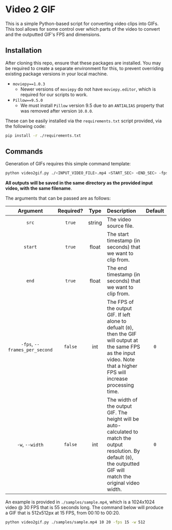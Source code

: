 # Video 2 GIF

This is a simple Python-based script for converting video clips into GIFs. This tool allows for some control over which parts of the video to convert and the outputted GIF's FPS and dimensions.

## Installation

After cloning this repo, ensure that these packages are installed. You may be required to create a separate environment for this, to prevent overriding existing package versions in your local machine.

- `moviepy==1.0.3`
    - Newer versions of `moviepy` do not have `moviepy.editor`, which is required for our scripts to work.
- `Pillow==9.5.0`
    - We must install `Pillow` version 9.5 due to an `ANTIALIAS` property that was removed after version `10.0.0`.

These can be easily installed via the `requirements.txt` script provided, via the following code:

```bash
pip install -r ./requirements.txt
```

## Commands

Generation of GIFs requires this simple command template:

```bash
python video2gif.py ./<INPUT_VIDEO_FILE>.mp4 <START_SEC> <END_SEC> -fps <INT> -w <INT>
```

**All outputs will be saved in the same directory as the provided input video, with the same filename**.

The arguments that can be passed are as follows:

|Argument|Required?|Type|Description|Default|
|:-:|:-:|:-:|:-|:-:|
|`src`|`true`|string|The video source file.||
|`start`|`true`|float|The start timestamp (in seconds) that we want to clip from.||
|`end`|`true`|float|The end timestamp (in seconds) that we want to clip from.||
|`-fps`, `--frames_per_second`|`false`|int|The FPS of the output GIF. If left alone to defualt (`0`), then the GIF will output at the same FPS as the input video. Note that a higher FPS will increase processing time.|`0`|
|`-w`, `--width`|`false`|int|The width of the output GIF. The height will be auto-calculated to match the output resolution. By default (`0`), the outputted GIF will match the original video width.|`0`|

An example is provided in `./samples/sample.mp4`, which is a 1024x1024 video @ 30 FPS that is 55 seconds long. The command below will produce a GIF that is 512x512px at 15 FPS, from 00:10 to 00:20.

```bash
python video2gif.py ./samples/sample.mp4 10 20 -fps 15 -w 512
```